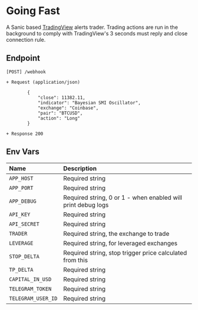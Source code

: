 # Going Fast

A Sanic based [TradingView](https://www.tradingview.com/gopro/?share_your_love=tista) alerts trader. Trading actions are run in the background to comply with TradingView's 3 seconds must reply and close connection rule.

## Endpoint

```
[POST] /webhook

+ Request (application/json)

        {
            "close": 11382.11,
            "indicator": "Bayesian SMI Oscillator",
            "exchange": "Coinbase",
            "pair": "BTCUSD",
            "action": "Long"
        }

+ Response 200
```

## Env Vars

| Name | Description |
| :--- | :--- |
| `APP_HOST` | Required string |
| `APP_PORT` | Required string |
| `APP_DEBUG` | Required string, 0 or 1 - when enabled will print debug logs |
| `API_KEY` | Required string |
| `API_SECRET` | Required string |
| `TRADER` | Required string, the exchange to trade |
| `LEVERAGE` | Required string, for leveraged exchanges |
| `STOP_DELTA` | Required string, stop trigger price calculated from this |
| `TP_DELTA` | Required string |
| `CAPITAL_IN_USD` | Required string |
| `TELEGRAM_TOKEN` | Required string |
| `TELEGRAM_USER_ID` | Required string |

